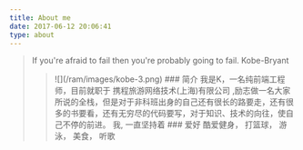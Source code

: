 ```yaml
---
title: About me
date: 2017-06-12 20:06:41
type: about
---
```


<blockquote class="blockquote-center">
    If you're afraid to fail then you're probably going to fail.
    Kobe-Bryant
<blockquote>
![](/ram/images/kobe-3.png)
### 简介
我是K，一名纯前端工程师，目前就职于  携程旅游网络技术(上海)有限公司  ,励志做一名大家所说的全栈，但是对于非科班出身的自己还有很长的路要走，还有很多的书要看，还有无穷尽的代码要写，对于知识、技术的向往，使自己不停的前进。
  我,  一直坚持着
### 爱好
酷爱健身， 打篮球， 游泳， 美食， 听歌